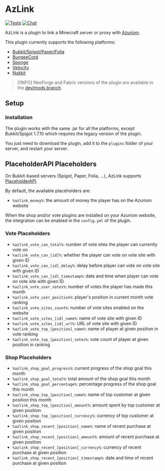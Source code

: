 # AzLink

[![Tests](https://img.shields.io/github/actions/workflow/status/Azuriom/AzLink/build.yml?branch=master&style=flat-square)](https://github.com/Azuriom/AzLink/actions/workflows/build.yml)
[![Chat](https://img.shields.io/discord/625774284823986183?color=5865f2&label=Discord&logo=discord&logoColor=fff&style=flat-square)](https://azuriom.com/discord)

AzLink is a plugin to link a Minecraft server or proxy with [Azuriom](https://azuriom.com/).

This plugin currently supports the following platforms:
* [Bukkit/Spigot/Paper/Folia](https://papermc.io/)
* [BungeeCord](https://github.com/SpigotMC/BungeeCord)
* [Sponge](https://www.spongepowered.org/)
* [Velocity](https://velocitypowered.com/)
* [Nukkit](https://cloudburstmc.org/articles/)

> [!INFO]
> NeoForge and Fabric versions of the plugin are available in the [dev/mods branch](https://github.com/Azuriom/AzLink/tree/dev/mods).

## Setup

### Installation

The plugin works with the same .jar for all the platforms, except Bukkit/Spigot 1.7.10 which requires the legacy version of the plugin.

You just need to download the plugin, add it to the `plugins` folder of your server, and restart your server.

## PlaceholderAPI Placeholders

On Bukkit-based servers (Spigot, Paper, Folia, ...), AzLink supports [PlaceholderAPI](https://placeholderapi.com/).

By default, the available placeholders are:
* `%azlink_money%`: the amount of money the player has on the Azuriom website

When the shop and/or vote plugins are installed on your Azuriom website, the integration can be enabled in the `config.yml` of the plugin.

### Vote Placeholders
* `%azlink_vote_can_total%`: number of vote sites the player can currently vote on
* `%azlink_vote_can_[id]%`: whether the player can vote on vote site with given ID
* `%azlink_vote_can_[id]_delay%`: delay before player can vote on vote site with given ID
* `%azlink_vote_can_[id]_timestamp%`: date and time when player can vote on vote site with given ID
* `%azlink_vote_user_votes%`: number of votes the player has made this month
* `%azlink_vote_user_position%`: player's position in current month vote ranking
* `%azlink_vote_sites_count%`: number of vote sites enabled on the website
* `%azlink_vote_sites_[id]_name%`: name of vote site with given ID
* `%azlink_vote_sites_[id]_url%`: URL of vote site with given ID
* `%azlink_vote_top_[position]_name%`: name of player at given position in vote ranking
* `%azlink_vote_top_[position]_votes%`: vote count of player at given position in ranking

### Shop Placeholders
* `%azlink_shop_goal_progress%`: current progress of the shop goal this month
* `%azlink_shop_goal_total%`: total amount of the shop goal this month
* `%azlink_shop_goal_percentage%`: percentage progress of the shop goal this month
* `%azlink_shop_top_[position]_name%`: name of top customer at given position this month
* `%azlink_shop_top_[position]_amount%`: amount spent by top customer at given position
* `%azlink_shop_top_[position]_currency%`: currency of top customer at given position
* `%azlink_shop_recent_[position]_name%`: name of recent purchase at given position
* `%azlink_shop_recent_[position]_amount%`: amount of recent purchase at given position
* `%azlink_shop_recent_[position]_currency%`: currency of recent purchase at given position
* `%azlink_shop_recent_[position]_timestamp%`: date and time of recent purchase at given position
